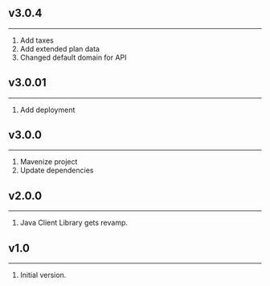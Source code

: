 ## v3.0.4
***
1. Add taxes
2. Add extended plan data
3. Changed default domain for API

## v3.0.01
***
1. Add deployment

## v3.0.0
***
1. Mavenize project
2. Update dependencies

## v2.0.0
***
1. Java Client Library gets revamp.

## v1.0
***
1. Initial version.
